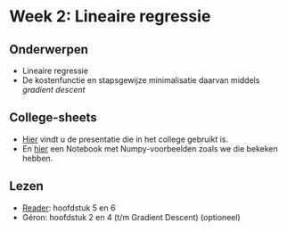 # Week 2: Lineaire regressie

## Onderwerpen

* Lineaire regressie
* De kostenfunctie en stapsgewijze minimalisatie daarvan middels _gradient descent_

## College-sheets

* [Hier](../lectures/wk2/ML_wk2_Lineaire_regressie.pptx) vindt u de presentatie die in het college gebruikt is.
* En [hier](../lectures/wk2/livecoding/NumPy.ipynb) een Notebook met Numpy-voorbeelden zoals we die bekeken hebben.

## Lezen

* [Reader](../files/Reader%20Machine%20Learning%202.1%20CC%20BY-NC-SA%204.0.pdf): hoofdstuk 5 en 6
* Géron: hoofdstuk 2 en 4 (t/m Gradient Descent) (optioneel)
